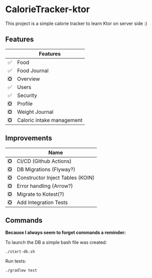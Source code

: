 # CalorieTracker-ktor

This project is a simple calorie tracker to learn  Ktor on server side :)

## Features

|   | Features                  |
|---|---------------------------|
| ✅ | Food                      |
| ✅ | Food Journal              |
| ❎ | Overview                  |
| ✅ | Users                     |
| ✅ | Security                  |
| ❎ | Profile                   |
| ❎ | Weight Journal            |
| ❎ | Caloric intake management |

## Improvements

|   | Name                             |
|---|----------------------------------|
| ❎ | CI/CD (Github Actions)           |
| ❎ | DB Migrations (Flyway?)          |
| ❎ | Constructor Inject Tables (KOIN) |
| ❎ | Error handling (Arrow?)          |
| ❎ | Migrate to Kotest(?)             |
| ❎ | Add Integration Tests            |

## Commands

__Because I always seem to forget commands a reminder:__

To launch the DB a simple bash file was created:

```shell
./start-db.sh
```

Run tests:

```shell
./gradlew test
```
